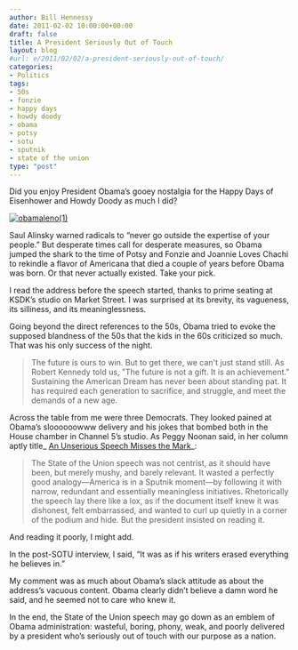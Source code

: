 ```yaml
---
author: Bill Hennessy
date: 2011-02-02 10:00:00+00:00
draft: false
title: A President Seriously Out of Touch
layout: blog
#url: e/2011/02/02/a-president-seriously-out-of-touch/
categories:
- Politics
tags:
- 50s
- fonzie
- happy days
- howdy doody
- obama
- potsy
- sotu
- sputnik
- state of the union
type: "post"
---
```


Did you enjoy President Obama’s gooey nostalgia for the Happy Days of Eisenhower and Howdy Doody as much I did? 

 

[![obamaleno(1)](https://hennessysview.com/wp-content/uploads/2011/01/obamaleno1_thumb.png)
](https://hennessysview.com/wp-content/uploads/2011/01/obamaleno1.png)

 

Saul Alinsky warned radicals to “never go outside the expertise of your people.” But desperate times call for desperate measures, so Obama jumped the shark to the time of Potsy and Fonzie and Joannie Loves Chachi to rekindle a flavor of Americana that died a couple of years before Obama was born. Or that never actually existed. Take your pick.

 

I read the address before the speech started, thanks to prime seating at KSDK’s studio on Market Street. I was surprised at its brevity, its vagueness, its silliness, and its meaninglessness. 

 

Going beyond the direct references to the 50s, Obama tried to evoke the supposed blandness of the 50s that the kids in the 60s criticized so much. That was his only success of the night. 

 

>   
> 
> The future is ours to win. But to get there, we can't just stand still. As Robert Kennedy told us, "The future is not a gift. It is an achievement." Sustaining the American Dream has never been about standing pat. It has required each generation to sacrifice, and struggle, and meet the demands of a new age.
> 
> 

 

Across the table from me were three Democrats. They looked pained at Obama’s sloooooowww delivery and his jokes that bombed both in the House chamber in Channel 5’s studio. As Peggy Noonan said, in her column aptly title_ [An Unserious Speech Misses the Mark](https://online.wsj.com/article/SB10001424052748704268104576108423310124538.html)_:

 

>   
> 
> The State of the Union speech was not centrist, as it should have been, but merely mushy, and barely relevant. It wasted a perfectly good analogy—America is in a Sputnik moment—by following it with narrow, redundant and essentially meaningless initiatives. Rhetorically the speech lay there like a lox, as if the document itself knew it was dishonest, felt embarrassed, and wanted to curl up quietly in a corner of the podium and hide. But the president insisted on reading it.
> 
> 

 

And reading it poorly, I might add. 

 

In the post-SOTU interview, I said, “It was as if his writers erased everything he believes in.”

 

My comment was as much about Obama’s slack attitude as about the address’s vacuous content. Obama clearly didn’t believe a damn word he said, and he seemed not to care who knew it.

 

In the end, the State of the Union speech may go down as an emblem of Obama administration: wasteful, boring, phony, weak, and poorly delivered by a president who’s seriously out of touch with our purpose as a nation.
